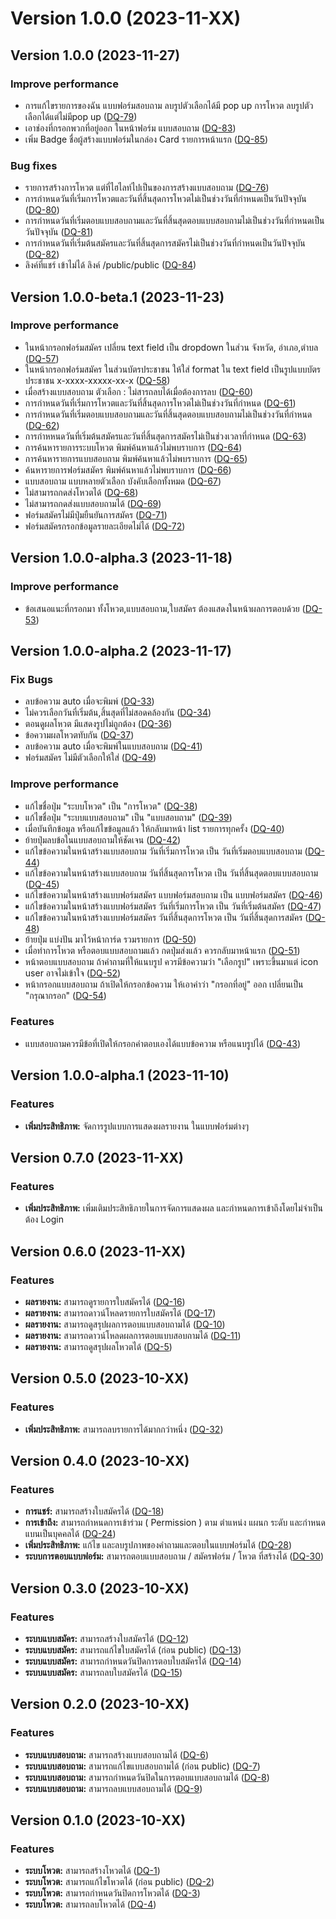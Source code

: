# Version 1.0.0 (2023-11-XX)

## Version 1.0.0 (2023-11-27)

### Improve performance

* การแก้ไขรายการของฉัน แบบฟอร์มสอบถาม ลบรูปตัวเลือกได้มี pop up การโหวต ลบรูปตัวเลือกได้แต่ไม่มีpop up ([DQ-79](https://ck-consulting.atlassian.net/browse/DQ-79))
* เอาช่องที่กรอกพวกที่อยู่ออก ในหน้าฟอร์ม แบบสอบถาม ([DQ-83](https://ck-consulting.atlassian.net/browse/DQ-83))
* เพิ่ม Badge ชื่อผู้สร้างแบบฟอร์มในกล่อง Card รายการหน้าแรก ([DQ-85](https://ck-consulting.atlassian.net/browse/DQ-85))

### Bug fixes
* รายการสร้างการโหวต แต่ที่ไฮไลท์ไปเป็นของการสร้างแบบสอบถาม ([DQ-76](https://ck-consulting.atlassian.net/browse/DQ-76))
* การกำหนดวันที่เริ่มการโหวตและวันที่สิ้นสุดการโหวตไม่เป็นช่วงวันที่กำหนดเป็นวันปัจจุบัน ([DQ-80](https://ck-consulting.atlassian.net/browse/DQ-80))
* การกำหนดวันที่เริ่มตอบแบบสอบถามและวันที่สิ้นสุดตอบแบบสอบถามไม่เป็นช่วงวันที่กำหนดเป็นวันปัจจุบัน ([DQ-81](https://ck-consulting.atlassian.net/browse/DQ-81))
* การกำหนดวันที่เริ่มต้นสมัครและวันที่สิ้นสุดการสมัครไม่เป็นช่วงวันที่กำหนดเป็นวันปัจจุบัน ([DQ-82](https://ck-consulting.atlassian.net/browse/DQ-82))
* ลิงค์ที่แชร์ เข้าไม่ได้ ลิงค์ /public/public ([DQ-84](https://ck-consulting.atlassian.net/browse/DQ-84))
  


## Version 1.0.0-beta.1 (2023-11-23)

### Improve performance

* ในหน้ากรอกฟอร์มสมัคร เปลี่ยน text field เป็น dropdown ในส่วน จังหวัด, อำเภอ,​ตำบล ([DQ-57](https://ck-consulting.atlassian.net/browse/DQ-57))
* ในหน้ากรอกฟอร์มสมัคร ในส่วนบัตรประชาชน ให้ใส่ format ใน text field เป็นรูปแบบบัตรประชาชน x-xxxx-xxxxx-xx-x ([DQ-58](https://ck-consulting.atlassian.net/browse/DQ-58))
* เมื่อสร้างแบบสอบถาม ตัวเลือก : ไม่สารถลบได้เมื่อต้องการลบ ([DQ-60](https://ck-consulting.atlassian.net/browse/DQ-60))
* การกำหนดวันที่เริ่มการโหวตและวันที่สิ้นสุดการโหวตไม่เป็นช่วงวันที่กำหนด ([DQ-61](https://ck-consulting.atlassian.net/browse/DQ-61))
* การกำหนดวันที่เริ่มตอบแบบสอบถามและวันที่สิ้นสุดตอบแบบสอบถามไม่เป็นช่วงวันที่กำหนด ([DQ-62](https://ck-consulting.atlassian.net/browse/DQ-62))
* การกำหหนดวันที่เริ่มต้นสมัครและวันที่สิ้นสุดการสมัครไม่เป็นช่วงเวลาที่กำหนด ([DQ-63](https://ck-consulting.atlassian.net/browse/DQ-63))
* การค้นหารายการระบบโหวต พิมพ์ค้นหาแล้วไม่พบราบการ ([DQ-64](https://ck-consulting.atlassian.net/browse/DQ-64))
* การค้นหารายการแบบสอบถาม พิมพ์ค้นหาแล้วไม่พบราบการ ([DQ-65](https://ck-consulting.atlassian.net/browse/DQ-65))
* ค้นหารายการฟอร์มสมัคร พิมพ์ค้นหาแล้วไม่พบราบการ ([DQ-66](https://ck-consulting.atlassian.net/browse/DQ-66))
* แบบสอบถาม แบบหลายตัวเลือก บังคับเลือกทั้งหมด ([DQ-67](https://ck-consulting.atlassian.net/browse/DQ-67))
* ไม่สามารถกดส่งโหวตได้ ([DQ-68](https://ck-consulting.atlassian.net/browse/DQ-68))
* ไม่สามารถกดส่งแบบสอบถามได้ ([DQ-69](https://ck-consulting.atlassian.net/browse/DQ-69))
* ฟอร์มสมัครไม่มีปุ่มยืนยันการสมัคร ([DQ-71](https://ck-consulting.atlassian.net/browse/DQ-71))
* ฟอร์มสมัครกรอกข้อมูลรายละเอียดไม่ได้ ([DQ-72](https://ck-consulting.atlassian.net/browse/DQ-72))
  

## Version 1.0.0-alpha.3 (2023-11-18)

### Improve performance

* ข้อเสนอแนะที่กรอกมา ทั้งโหวต,แบบสอบถาม,ใบสมัคร ต้องแสดงในหน้าผลการตอบด้วย ([DQ-53](https://ck-consulting.atlassian.net/browse/DQ-53))

## Version 1.0.0-alpha.2 (2023-11-17)

### Fix Bugs

* ลบข้อความ auto เมื่อจะพิมพ์ ([DQ-33](https://ck-consulting.atlassian.net/browse/DQ-33))
* ไม่ควรเลือกวันที่เริ่มต้น,สิ้นสุดที่ไม่สอดคล้องกัน ([DQ-34](https://ck-consulting.atlassian.net/browse/DQ-34))
* ตอนดูผลโหวต มีแสดงรูปไม่ถูกต้อง ([DQ-36](https://ck-consulting.atlassian.net/browse/DQ-36))
* ข้อความผลโหวตทับกัน ([DQ-37](https://ck-consulting.atlassian.net/browse/DQ-37))
* ลบข้อความ auto เมื่อจะพิมพ์ในแบบสอบถาม ([DQ-41](https://ck-consulting.atlassian.net/browse/DQ-41))
* ฟอร์มสมัคร ไม่มีตัวเลือกให้ใส่ ([DQ-49](https://ck-consulting.atlassian.net/browse/DQ-49))
  
### Improve performance

* แก้ไขชื่อปุ่ม "ระบบโหวต" เป็น "การโหวต" ([DQ-38](https://ck-consulting.atlassian.net/browse/DQ-38))
* แก้ไขชื่อปุ่ม "ระบบแบบสอบถาม" เป็น "แบบสอบถาม" ([DQ-39](https://ck-consulting.atlassian.net/browse/DQ-39))
* เมื่อบันทึกข้อมูล หรือแก้ไขข้อมูลแล้ว ให้กลับมาหน้า list รายการทุกครั้ง ([DQ-40](https://ck-consulting.atlassian.net/browse/DQ-40))
* ย้ายปุ่มลบข้อในแบบสอบถามให้ชัดเจน ([DQ-42](https://ck-consulting.atlassian.net/browse/DQ-42))
* แก้ไขข้อความในหน้าสร้างแบบสอบถาม วันที่เริ่มการโหวต เป็น วันที่เริ่มตอบแบบสอบถาม ([DQ-44](https://ck-consulting.atlassian.net/browse/DQ-44))
* แก้ไขข้อความในหน้าสร้างแบบสอบถาม วันที่สิ้นสุดการโหวต เป็น วันที่สิ้นสุดตอบแบบสอบถาม ([DQ-45](https://ck-consulting.atlassian.net/browse/DQ-45))
* แก้ไขข้อความในหน้าสร้างแบบฟอร์มสมัคร แบบฟอร์มสอบถาม เป็น แบบฟอร์มสมัคร ([DQ-46](https://ck-consulting.atlassian.net/browse/DQ-46))
* แก้ไขข้อความในหน้าสร้างแบบฟอร์มสมัคร วันที่เริ่มการโหวต เป็น วันที่เริ่มต้นสมัคร ([DQ-47](https://ck-consulting.atlassian.net/browse/DQ-47))
* แก้ไขข้อความในหน้าสร้างแบบฟอร์มสมัคร วันที่สิ้นสุดการโหวต เป็น วันที่สิ้นสุดการสมัคร ([DQ-48](https://ck-consulting.atlassian.net/browse/DQ-48))
* ย้ายปุ่ม แบ่งปัน มาไว้หน้าการ์ด รวมรายการ ([DQ-50](https://ck-consulting.atlassian.net/browse/DQ-50))
* เมื่อทำการโหวต หรือตอบแบบสอบถามแล้ว กดปุ่มส่งแล้ว ควรกลับมาหน้าแรก ([DQ-51](https://ck-consulting.atlassian.net/browse/DQ-51))
* หน้าตอบแบบสอบถาม ถ้าคำถามที่ให้แนบรูป ควรมีข้อความว่า "เลือกรูป" เพราะขึ้นมาแต่ icon user อาจไม่เข้าใจ ([DQ-52](https://ck-consulting.atlassian.net/browse/DQ-52))
* หน้ากรอกแบบสอบถาม ถ้าเปิดให้กรอกข้อความ ให้เอาคำว่า "กรอกที่อยู่" ออก เปลี่ยนเป็น "กรุณากรอก" ([DQ-54](https://ck-consulting.atlassian.net/browse/DQ-54))

### Features

* แบบสอบถามควรมีข้อที่เปิดให้กรอกคำตอบเองได้แบบข้อความ หรือแนบรูปได้ ([DQ-43](https://ck-consulting.atlassian.net/browse/DQ-43))
  

## Version 1.0.0-alpha.1 (2023-11-10)

### Features

* **เพิ่มประสิทธิภาพ:**  จัดการรูปแบบการแสดงผลรายงาน ในแบบฟอร์มต่างๆ

## Version 0.7.0 (2023-11-XX)

### Features

* **เพิ่มประสิทธิภาพ:**  เพิ่มเติมประสิทธิภายในการจัดการแสดงผล และกำหนดการเข้าถึงโดยไม่จำเป็นต้อง Login


## Version 0.6.0 (2023-11-XX)

### Features

* **ผลรายงาน:**  สามารถดูรายการใบสมัครได้ ([DQ-16](https://ck-consulting.atlassian.net/browse/DQ-16))
* **ผลรายงาน:**  สามารถดาวน์โหลดรายการใบสมัครได้ ([DQ-17](https://ck-consulting.atlassian.net/browse/DQ-17))
* **ผลรายงาน:**  สามารถดูสรุปผลการตอบแบบสอบถามได้ ([DQ-10](https://ck-consulting.atlassian.net/browse/DQ-10))
* **ผลรายงาน:**  สามารถดาวน์โหลดผลการตอบแบบสอบถามได้ ([DQ-11](https://ck-consulting.atlassian.net/browse/DQ-11))
* **ผลรายงาน:**  สามารถดูสรุปผลโหวตได้ ([DQ-5](https://ck-consulting.atlassian.net/browse/DQ-5))
  
  
## Version 0.5.0 (2023-10-XX)

### Features

* **เพิ่มประสิทธิภาพ:**  สามารถลบรายการได้มากกว่าหนึ่ง ([DQ-32](https://ck-consulting.atlassian.net/browse/DQ-32))


## Version 0.4.0 (2023-10-XX)

### Features

* **การแชร์:**  สามารถสร้างใบสมัครได้ ([DQ-18](https://ck-consulting.atlassian.net/browse/DQ-18))
* **การเข้าถึง:**  สามารถกำหนดการเข้าร่วม ( Permission ) ตาม ตำแหน่ง แผนก ระดับ และกำหนดแบนเป็นบุคคลได้ ([DQ-24](https://ck-consulting.atlassian.net/browse/DQ-24))
* **เพิ่มประสิทธิภาพ:**  แก้ไข และลบรูปภาพของคำถามและตอบในแบบฟอร์มได้ ([DQ-28](https://ck-consulting.atlassian.net/browse/DQ-28))
* **ระบบการตอบแบบฟอร์ม:**  สามารถตอบแบบสอบถาม / สมัครฟอร์ม / โหวต ที่สร้างได้ ([DQ-30](https://ck-consulting.atlassian.net/browse/DQ-30))


## Version 0.3.0 (2023-10-XX)

### Features

* **ระบบแบบสมัคร:**  สามารถสร้างใบสมัครได้ ([DQ-12](https://ck-consulting.atlassian.net/browse/DQ-12))
* **ระบบแบบสมัคร:**  สามารถแก้ไขใบสมัครได้ (ก่อน public) ([DQ-13](https://ck-consulting.atlassian.net/browse/DQ-13))
* **ระบบแบบสมัคร:**  สามารถกำหนดวันปิดการตอบใบสมัครได้ ([DQ-14](https://ck-consulting.atlassian.net/browse/DQ-14))
* **ระบบแบบสมัคร:**  สามารถลบใบสมัครได้ ([DQ-15](https://ck-consulting.atlassian.net/browse/DQ-15))


## Version 0.2.0 (2023-10-XX)

### Features

* **ระบบแบบสอบถาม:**  สามารถสร้างแบบสอบถามได้ ([DQ-6](https://ck-consulting.atlassian.net/browse/DQ-6))
* **ระบบแบบสอบถาม:**  สามารถแก้ไขแบบสอบถามได้ (ก่อน public) ([DQ-7](https://ck-consulting.atlassian.net/browse/DQ-7))
* **ระบบแบบสอบถาม:**  สามารถกำหนดวันปิดในการตอบแบบสอบถามได้ ([DQ-8](https://ck-consulting.atlassian.net/browse/DQ-8))
* **ระบบแบบสอบถาม:**  สามารถลบแบบสอบถามได้ ([DQ-9](https://ck-consulting.atlassian.net/browse/DQ-9))


## Version 0.1.0 (2023-10-XX)

### Features

* **ระบบโหวต:**  สามารถสร้างโหวตได้ ([DQ-1](https://ck-consulting.atlassian.net/browse/DQ-1))
* **ระบบโหวต:**  สามารถแก้ไขโหวตได้ (ก่อน public) ([DQ-2](https://ck-consulting.atlassian.net/browse/DQ-2))
* **ระบบโหวต:**  สามารถกำหนดวันปิดการโหวตได้ ([DQ-3](https://ck-consulting.atlassian.net/browse/DQ-3))
* **ระบบโหวต:**  สามารถลบโหวตได้ ([DQ-4](https://ck-consulting.atlassian.net/browse/DQ-4))